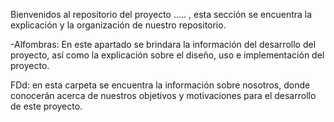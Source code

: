Bienvenidos al repositorio del proyecto ..... , esta sección se encuentra la explicación y la organización de nuestro repositorio.

-Alfombras: En este apartado se brindara la información del desarrollo del proyecto, así como la explicación sobre el diseño, uso e implementación del proyecto.

FDd: en esta carpeta se encuentra la información sobre nosotros, donde conocerán acerca de nuestros objetivos y motivaciones para el desarrollo de este proyecto.

